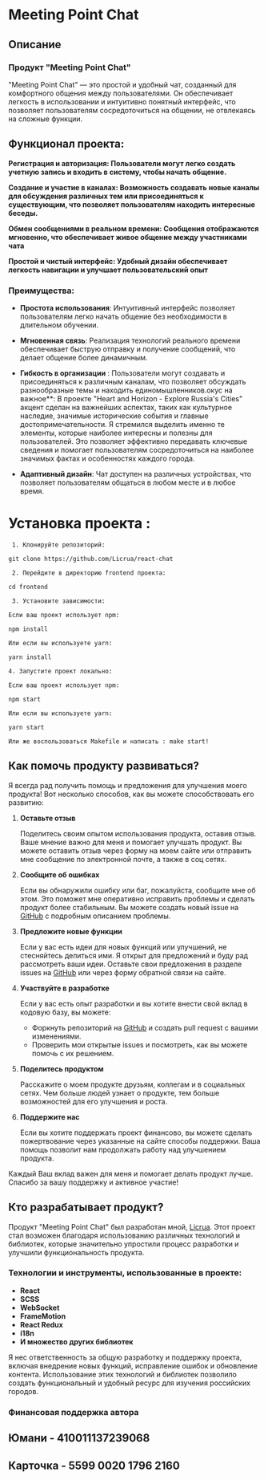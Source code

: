 
#  Meeting Point Chat

## Описание

### Продукт "Meeting Point Chat"
"Meeting Point Chat" — это простой и удобный чат, созданный для комфортного общения между пользователями. Он обеспечивает легкость в использовании и интуитивно понятный интерфейс, что позволяет пользователям сосредоточиться на общении, не отвлекаясь на сложные функции.
 ## Функционал проекта: 

**Регистрация и авторизация: Пользователи могут легко создать учетную запись и входить в систему, чтобы начать общение.**

**Создание и участие в каналах: Возможность создавать новые каналы для обсуждения различных тем или присоединяться к существующим, что позволяет пользователям находить интересные беседы.**

**Обмен сообщениями в реальном времени: Сообщения отображаются мгновенно, что обеспечивает живое общение между участниками чата**

**Простой и чистый интерфейс: Удобный дизайн обеспечивает легкость навигации и улучшает пользовательский опыт**


### Преимущества:

- **Простота использования**: Интуитивный интерфейс позволяет пользователям легко начать общение без необходимости в длительном обучении.

- **Мгновенная связь**: Реализация технологий реального времени обеспечивает быструю отправку и получение сообщений, что делает общение более динамичным.

- **Гибкость в организации** : Пользователи могут создавать и присоединяться к различным каналам, что позволяет обсуждать разнообразные темы и находить единомышленников.окус на важное**: В проекте "Heart and Horizon - Explore Russia's Cities" акцент сделан на важнейших аспектах, таких как культурное наследие, значимые исторические события и главные достопримечательности. Я стремился выделить именно те элементы, которые наиболее интересны и полезны для пользователей. Это позволяет эффективно передавать ключевые сведения и помогает пользователям сосредоточиться на наиболее значимых фактах и особенностях каждого города.

- **Адаптивный дизайн**: Чат доступен на различных устройствах, что позволяет пользователям общаться в любом месте и в любое время.

# Установка проекта : 
```
 1. Клонируйте репозиторий:

git clone https://github.com/Licrua/react-chat

 2. Перейдите в директорию frontend проекта:

cd frontend 

 3. Установите зависимости:

Если ваш проект использует npm:

npm install

Или если вы используете yarn:

yarn install

4. Запустите проект локально:

Если ваш проект использует npm:

npm start

Или если вы используете yarn:

yarn start

Или же воспользоваться Makefile и написать : make start!
```


## Как помочь продукту развиваться?

Я всегда рад получить помощь и предложения для улучшения моего продукта! Вот несколько способов, как вы можете способствовать его развитию:

1. **Оставьте отзыв**

   Поделитесь своим опытом использования продукта, оставив отзыв. Ваше мнение важно для меня и помогает улучшать продукт. Вы можете оставить отзыв через форму на моем сайте или отправить мне сообщение по электронной почте, а также в соц сетях.

2. **Сообщите об ошибках**

   Если вы обнаружили ошибку или баг, пожалуйста, сообщите мне об этом. Это поможет мне оперативно исправить проблемы и сделать продукт более стабильным. Вы можете создать новый issue на [GitHub](https://github.com/Licrua/Russian-cities-project/issues) с подробным описанием проблемы.

3. **Предложите новые функции**

   Если у вас есть идеи для новых функций или улучшений, не стесняйтесь делиться ими. Я открыт для предложений и буду рад рассмотреть ваши идеи. Оставьте свои предложения в разделе issues на [GitHub](https://github.com/Licrua/Russian-cities-project/issues) или через форму обратной связи на сайте.

4. **Участвуйте в разработке**

   Если у вас есть опыт разработки и вы хотите внести свой вклад в кодовую базу, вы можете:
   - Форкнуть репозиторий на [GitHub](https://github.com/Licrua/react-chat/fork) и создать pull request с вашими изменениями.
   - Проверить мои открытые issues и посмотреть, как вы можете помочь с их решением.

5. **Поделитесь продуктом**

   Расскажите о моем продукте друзьям, коллегам и в социальных сетях. Чем больше людей узнает о продукте, тем больше возможностей для его улучшения и роста.

6. **Поддержите нас**

   Если вы хотите поддержать проект финансово, вы можете сделать пожертвование через указанные на сайте способы поддержки. Ваша помощь позволит нам продолжать работу над улучшением продукта.

Каждый Ваш вклад важен для меня и помогает делать продукт лучше. Спасибо за вашу поддержку и активное участие!

## Кто разрабатывает продукт?

Продукт "Meeting Point Chat" был разработан мной, [Licrua](https://github.com/Licrua). Этот проект стал возможен благодаря использованию различных технологий и библиотек, которые значительно упростили процесс разработки и улучшили функциональность продукта.

### Технологии и инструменты, использованные в проекте:
- **React**
- **SCSS**
- **WebSocket**
- **FrameMotion**
- **React Redux**
- **i18n**
- **И множество других библиотек**

Я нес ответственность за общую разработку и поддержку проекта, включая внедрение новых функций, исправление ошибок и обновление контента. Использование этих технологий и библиотек позволило создать функциональный и удобный ресурс для изучения российских городов.

### Финансовая поддержка автора
## Юмани - 410011137239068
## Карточка - 5599 0020 1796 2160

